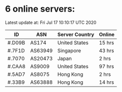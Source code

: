 # 6 online servers:

Latest update at: Fri Jul 17 10:10:17 UTC 2020

| ID | ASN | Server Country | Online |
| -- | --- | -------------- | ------ |
| #.D09B | AS174 | United States | 15 hrs |
| #.7F1D | AS63949 | Singapore | 43 hrs |
| #.7070 | AS20473 | Japan | 2 hrs |
| #.CAA8 | AS9009 | United States | 97 hrs |
| #.5AD7 | AS8075 | Hong Kong | 2 hrs |
| #.33B9 | AS63888 | Hong Kong | 14 hrs |

